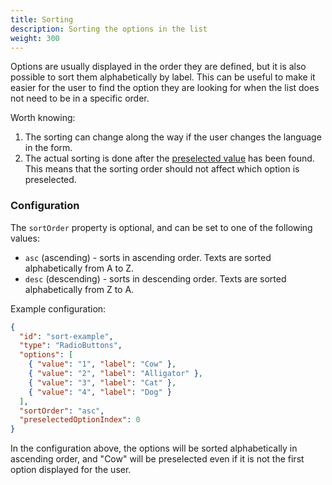 ```yaml
---
title: Sorting
description: Sorting the options in the list
weight: 300
---
```


Options are usually displayed in the order they are defined, but it is also possible to sort them alphabetically by
label. This can be useful to make it easier for the user to find the option they are looking for when the list does not
need to be in a specific order.

Worth knowing:

1. The sorting can change along the way if the user changes the language in the form.
2. The actual sorting is done after the [preselected value](/en/altinn-studio/v8/guides/development/options/functionality/preselection/) has been found. This means that
   the sorting order should not affect which option is preselected.

### Configuration

The `sortOrder` property is optional, and can be set to one of the following values:

- `asc` (ascending) - sorts in ascending order. Texts are sorted alphabetically from A to Z.
- `desc` (descending) - sorts in descending order. Texts are sorted alphabetically from Z to A.

Example configuration:

```json {hl_lines=[10]}
{
  "id": "sort-example",
  "type": "RadioButtons",
  "options": [
    { "value": "1", "label": "Cow" },
    { "value": "2", "label": "Alligator" },
    { "value": "3", "label": "Cat" },
    { "value": "4", "label": "Dog" }
  ],
  "sortOrder": "asc",
  "preselectedOptionIndex": 0
}
```

In the configuration above, the options will be sorted alphabetically in ascending order, and "Cow" will be preselected
even if it is not the first option displayed for the user.